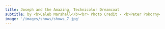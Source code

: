 ```yaml
---
title: Joseph and the Amazing, Technicolor Dreamcoat
subtitle: by <b>Caleb Marshall</b><br> Photo Credit - <b>Peter Pokorny</b></br>
image: '/images/shows/shows_7.jpg'
---
```

